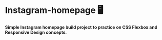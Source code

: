 # Instagram-homepage :desktop_computer:

#### Simple Instagram homepage build project to practice on CSS Flexbox and Responsive Design concepts.